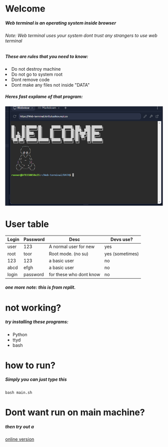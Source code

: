 <h1>Welcome</h1>
<h5>Web terminal is an operating system inside browser</h5>
<h6>Note: Web terminal uses your system dont trust any strangers to use web terminal</h6>
<h5>These are rules that you need to know:</h5>
<li>Do not destroy machine</li>
<li>Do not go to system root</li>
<li>Dont remove code</li>
<li>Dont make any files not inside "DATA"</li>
<h5>Heres fast explame of that program:</h5>
<img src="preview.png">
<h1>User table</h1>
<table><thead><tr><th>Login</th><th>Password</th><th>Desc</th><th>Devs use?</th></tr></thead><tbody><tr><td>user</td><td>123</td><td>A normal user for new</td><td>yes</td></tr><tr><td>root</td><td>toor</td><td>Root mode. (no su)</td><td>yes (sometimes)</td></tr><tr><td>123</td><td>123</td><td>a basic user</td><td>no</td></tr><tr><td>abcd</td><td>efgh</td><td>a basic user</td><td>no</td></tr><tr><td>login</td><td>password</td><td>for these who dont know</td><td>no</td></tr></tbody></table>
<h5>one more note: this is from replit.</h5>
<h1>not working?</h1>
<h5>try installing these programs: </h5>
<ul>
  <li>Python</li>
  <li>ttyd</li>
  <li>bash</li>
</ul>
<h1>how to run?</h1>
<h5>Simply you can just type this</h5>
<code>bash main.sh</code>
<h1>Dont want run on main machine?</h1>
<h5>then try out a </h5><a href="https://Web-terminal.kirillutusikov.repl.co">online version</a>
